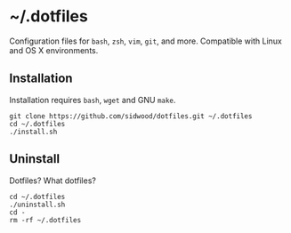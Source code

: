 # ~/.dotfiles

Configuration files for `bash`, `zsh`, `vim`, `git`, and more. Compatible with
Linux and OS X environments.

## Installation

Installation requires `bash`, `wget` and GNU `make`.

    git clone https://github.com/sidwood/dotfiles.git ~/.dotfiles
    cd ~/.dotfiles
    ./install.sh

## Uninstall

Dotfiles? What dotfiles?

    cd ~/.dotfiles
    ./uninstall.sh
    cd -
    rm -rf ~/.dotfiles
